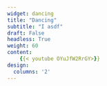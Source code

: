 ```yaml
---
widget: dancing
title: "Dancing"
subtitle: "I asdf"
draft: False
headless: True
weight: 60
content:
    {{< youtube OYuJfW2RrGY>}}
design:
  columns: '2'
---
```

